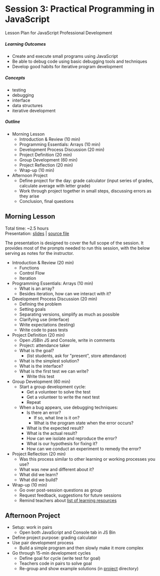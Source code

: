# Session 3: Practical Programming in JavaScript

Lesson Plan for JavaScript Professional Development

##### Learning Outcomes

- Create and execute small programs using JavaScript
- Be able to debug code using basic debugging tools and techniques
- Develop good habits for iterative program development

##### Concepts

- testing
- debugging
- interface
- data structures
- iterative development

##### Outline

- Morning Lesson
  - Introduction & Review (10 min)
  - Programming Essentials: Arrays (10 min)
  - Development Process Discussion (20 min)
  - Project Definition (20 min)
  - Group Development (60 min)
  - Project Reflection (20 min)
  - Wrap-up (10 min)
- Afternoon Project
  - Define project for the day: grade calculator (input series of grades, calculate average with letter grade)
  - Work through project together in small steps, discussing errors as they arise
  - Conclusion, final questions

## Morning Lesson

Total time: ~2.5 hours  
Presentation: [slides](https://swipe.to/6206gd) | [source file](slides.md)

The presentation is designed to cover the full scope of the session. It provides most of the prompts needed to run this session, with the below serving as notes for the instructor.

- Introduction & Review (20 min)
  - Functions
  - Control Flow
  - Iteration
- Programming Essentials: Arrays (10 min)
  - What is an array?
  - Besides iteration, how can we interact with it?
- Development Process Discussion (20 min)
  - Defining the problem
  - Setting goals
  - Separating versions, simplify as much as possible
  - Clarifying use (interface)
  - Write expectations (testing)
  - Write code to pass tests
- Project Definition (20 min)
  - Open JSBin JS and Console, write in comments
  - Project: attendance taker
  - What is the goal?
    - (list students, ask for "present", store attendance)
  - What is the simplest solution?
  - What is the interface?
  - What is the first test we can write?
    - Write this test
- Group Development (60 min)
  - Start a group development cycle:
    - Get a volunteer to solve the test
    - Get a volunteer to write the next test
    - Repeat
  - When a bug appears, use debugging techniques:
    - Is there an error?
      - If so, what line is it on?
      - What is the program state when the error occurs?
    - What is the expected result?
    - What is the actual result?
    - How can we isolate and reproduce the error?
    - What is our hypothesis for fixing it?
    - How can we conduct an experiment to remedy the error?
- Project Reflection (20 min)
  - Was this process similar to other learning or working processes you use?
  - What was new and different about it?
  - What did we learn?
  - What did we build?
- Wrap-up (10 min)
  - Go over post-session questions as group
  - Request feedback, suggestions for future sessions
  - Remind teachers about [list of learning resources](../README.md#resources)

## Afternoon Project

- Setup: work in pairs
  - Open both JavaScript and Console tab in JS Bin
- Define project purpose: grading calculator
- Use pair development process
  - Build a simple program and then slowly make it more complex
- Go through 15-min development cycles
  - Define goal for cycle (write test for goal)
  - Teachers code in pairs to solve goal
  - Re-group and show example solutions (in [project](project/) directory)
